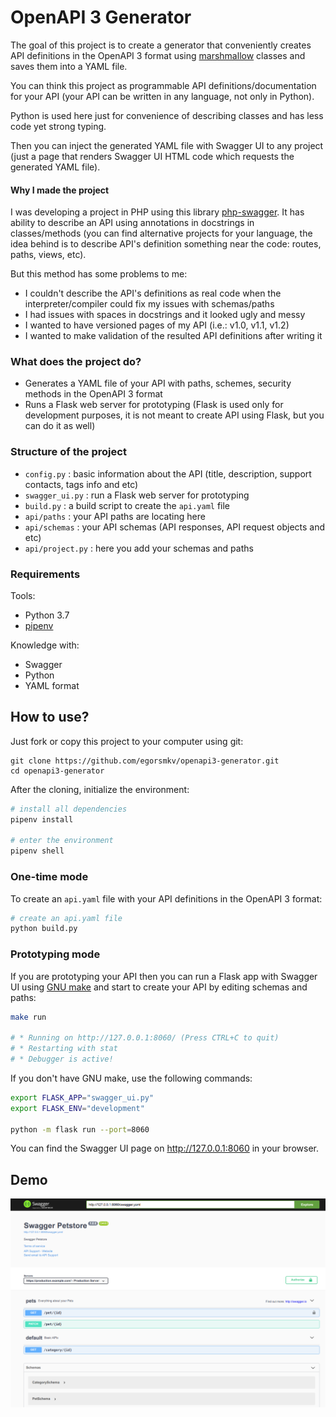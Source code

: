 # OpenAPI 3 Generator

The goal of this project is to create a generator that conveniently creates
API definitions in the OpenAPI 3 format using [marshmallow](https://marshmallow.readthedocs.io/) classes
and saves them into a YAML file.

You can think this project as programmable API definitions/documentation for your API (your API can be written in any language, not only in Python).

Python is used here just for convenience of describing classes and has less code yet strong typing.

Then you can inject the generated YAML file with Swagger UI to any project (just a page that renders
Swagger UI HTML code which requests the generated YAML file).

#### Why I made the project

I was developing a project in PHP using this library [php-swagger](https://github.com/zircote/swagger-php). It
has ability to describe an API using annotations in docstrings in classes/methods (you can find alternative projects for your language,
the idea behind is to describe API's definition something near the code: routes, paths, views, etc).

But this method has some problems to me:

- I couldn't describe the API's definitions as real code when the interpreter/compiler could fix my issues
with schemas/paths
- I had issues with spaces in docstrings and it looked ugly and messy
- I wanted to have versioned pages of my API (i.e.: v1.0, v1.1, v1.2)
- I wanted to make validation of the resulted API definitions after writing it

### What does the project do?

- Generates a YAML file of your API with paths, schemes, security methods in the OpenAPI 3 format
- Runs a Flask web server for prototyping (Flask is used only for development purposes, it is not meant to
create API using Flask, but you can do it as well)

### Structure of the project

- `config.py` : basic information about the API (title, description, support contacts, tags info and etc)
- `swagger_ui.py` : run a Flask web server for prototyping
- `build.py` : a build script to create the `api.yaml` file
- `api/paths` : your API paths are locating here
- `api/schemas` : your API schemas (API responses, API request objects and etc)
- `api/project.py` : here you add your schemas and paths

### Requirements

Tools:

- Python 3.7
- [pipenv](https://docs.pipenv.org)

Knowledge with:

- Swagger
- Python
- YAML format

## How to use?

Just fork or copy this project to your computer using git:

```
git clone https://github.com/egorsmkv/openapi3-generator.git
cd openapi3-generator
```

After the cloning, initialize the environment:

```bash
# install all dependencies
pipenv install

# enter the environment
pipenv shell
```

### One-time mode

To create an `api.yaml` file with your API definitions in the OpenAPI 3 format:

```bash
# create an api.yaml file
python build.py
```

### Prototyping mode

If you are prototyping your API then you can run a Flask app with Swagger UI using [GNU make](https://www.gnu.org/software/make/) and start
to create your API by editing schemas and paths:

```bash
make run

# * Running on http://127.0.0.1:8060/ (Press CTRL+C to quit)
# * Restarting with stat
# * Debugger is active!
```

If you don't have GNU make, use the following commands:

```bash
export FLASK_APP="swagger_ui.py"
export FLASK_ENV="development"

python -m flask run --port=8060
```

You can find the Swagger UI page on http://127.0.0.1:8060 in your browser.

## Demo

<img src="misc/screen.png" width="800">
 